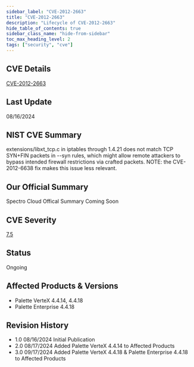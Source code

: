 ```yaml
---
sidebar_label: "CVE-2012-2663"
title: "CVE-2012-2663"
description: "Lifecycle of CVE-2012-2663"
hide_table_of_contents: true
sidebar_class_name: "hide-from-sidebar"
toc_max_heading_level: 2
tags: ["security", "cve"]
---
```


## CVE Details

[CVE-2012-2663](https://nvd.nist.gov/vuln/detail/CVE-2012-2663)

## Last Update

08/16/2024

## NIST CVE Summary

extensions/libxt_tcp.c in iptables through 1.4.21 does not match TCP SYN+FIN packets in --syn rules, which might allow
remote attackers to bypass intended firewall restrictions via crafted packets. NOTE: the CVE-2012-6638 fix makes this
issue less relevant.

## Our Official Summary

Spectro Cloud Offical Summary Coming Soon

## CVE Severity

[7.5](https://nvd.nist.gov/vuln/detail/CVE-2012-2663)

## Status

Ongoing

## Affected Products & Versions

- Palette VerteX 4.4.14, 4.4.18
- Palette Enterprise 4.4.18

## Revision History

- 1.0 08/16/2024 Initial Publication
- 2.0 08/17/2024 Added Palette VerteX 4.4.14 to Affected Products
- 3.0 09/17/2024 Added Palette VerteX 4.4.18 & Palette Enterprise 4.4.18 to Affected Products

